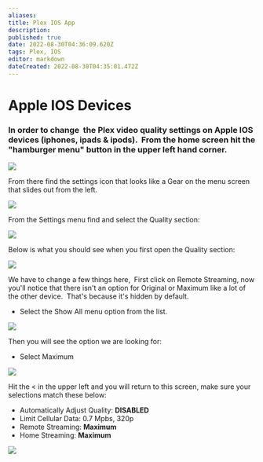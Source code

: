 ```yaml
---
aliases: 
title: Plex IOS App
description: 
published: true
date: 2022-08-30T04:36:09.620Z
tags: Plex, IOS
editor: markdown
dateCreated: 2022-08-30T04:35:01.472Z
---
```

# Apple IOS Devices

### In order to change  the Plex video quality settings on Apple IOS devices (iphones, ipads & ipods).  From the home screen hit the "hamburger menu" button in the upper left hand corner.

![](https://mediaclients.wiki/client%20screen%20shots/ios/iphone.png)

From there find the settings icon that looks like a Gear on the menu screen that slides out from the left.

![](https://mediaclients.wiki/client%20screen%20shots/ios/iphone1.png)

From the Settings menu find and select the Quality section:

![](https://mediaclients.wiki/client%20screen%20shots/ios/iphone2.png)

Below is what you should see when you first open the Quality section:

![](https://mediaclients.wiki/client%20screen%20shots/ios/iphone3.png)

We have to change a few things here,  First click on Remote Streaming, now you'll notice that there isn't an option for Original or Maximum like a lot of the other device.  That's because it's hidden by default.

-   Select the Show All menu option from the list.

![](https://mediaclients.wiki/client%20screen%20shots/ios/iphone4.png)

Then you will see the option we are looking for:

-   Select Maximum

![](https://mediaclients.wiki/client%20screen%20shots/ios/iphone5.png)

Hit the < in the upper left and you will return to this screen, make sure your selections match these below:

-   Automatically Adjust Quality: **DISABLED**
-   Limit Cellular Data: 0.7 Mpbs, 320p
-   Remote Streaming: **Maximum**
-   Home Streaming: **Maximum**

![](https://mediaclients.wiki/client%20screen%20shots/ios/iosquality.png)